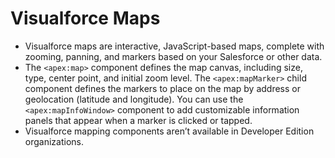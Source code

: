 # Visualforce Maps
* Visualforce maps are interactive, JavaScript-based maps, complete with zooming, panning, and markers based on your Salesforce or other data. 
* The `<apex:map>` component defines the map canvas, including size, type, center point, and initial zoom level. The `<apex:mapMarker>` child component defines the markers to place on the map by address or geolocation (latitude and longitude). You can use the `<apex:mapInfoWindow>` component to add customizable information panels that appear when a marker is clicked or tapped.
* Visualforce mapping components aren’t available in Developer Edition organizations.

